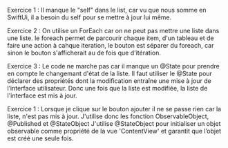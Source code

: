 Exercice 1 :
Il manque le "self" dans le list, car vu que nous somme en SwiftUi, il a besoin du self pour se mettre à jour lui même.

Exercice 2 :
On utilise un ForEach car on ne peut pas mettre une liste dans une liste.
le foreach permet de parcourir chaque item, d'un tableau et de faire une action à cahque iteration, le bouton est séparer du foreach, car sinon le bouton s'afficherait au de fois que d'itération.

Exercice 3 :
Le code ne marche pas car il manque un @State pour prendre en compte le changemant d'état de la liste.
Il faut utiliser le @State pour déclarer des propriétés dont la modification entraîne une mise à jour de l’interface utilisateur.
Donc une fois que la liste est modifiée, la liste de l'interface est mis à jour.

Exercice 1 :
Lorsque je clique sur le bouton ajouter il ne se passe rien car la liste, n'est pas mis à jour.
J'utilise donc les fonction ObservableObject, @Published et @StateObject
J'utilise @StateObject pour initialiser un objet observable comme propriété de la vue 'ContentView' et garantit que l’objet est créé une seule fois.
